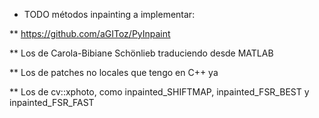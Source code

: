 * TODO métodos inpainting a implementar:

** https://github.com/aGIToz/PyInpaint
  
** Los de Carola-Bibiane Schönlieb traduciendo desde MATLAB

** Los de patches no locales que tengo en C++ ya

** Los de cv::xphoto, como inpainted_SHIFTMAP, inpainted_FSR_BEST y inpainted_FSR_FAST
